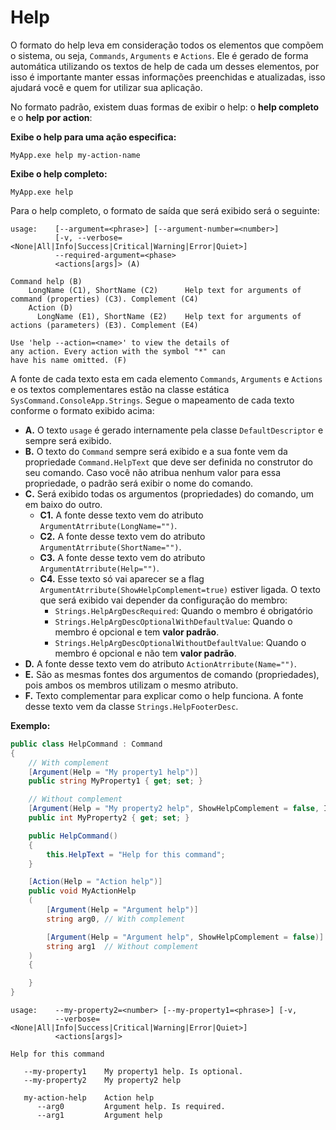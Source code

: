 # Help <header-set anchor-name="help" />

O formato do help leva em consideração todos os elementos que compõem o sistema, ou seja, `Commands`, `Arguments` e `Actions`. Ele é gerado de forma automática utilizando os textos de help de cada um desses elementos, por isso é importante manter essas informações preenchidas e atualizadas, isso ajudará você e quem for utilizar sua aplicação.

No formato padrão, existem duas formas de exibir o help: o **help completo** e o **help por action**:

**Exibe o help para uma ação especifica:**

```
MyApp.exe help my-action-name
```

**Exibe o help completo:**

```
MyApp.exe help
```

Para o help completo, o formato de saída que será exibido será o seguinte:

```
usage:    [--argument=<phrase>] [--argument-number=<number>]
          [-v, --verbose=<None|All|Info|Success|Critical|Warning|Error|Quiet>]
          --required-argument=<phase>
          <actions[args]> (A)

Command help (B)
    LongName (C1), ShortName (C2)      Help text for arguments of command (properties) (C3). Complement (C4)
    Action (D)
      LongName (E1), ShortName (E2)    Help text for arguments of actions (parameters) (E3). Complement (E4)

Use 'help --action=<name>' to view the details of
any action. Every action with the symbol "*" can
have his name omitted. (F)
```

A fonte de cada texto esta em cada elemento `Commands`, `Arguments` e `Actions` e os textos complementares estão na classe estática `SysCommand.ConsoleApp.Strings`. Segue o mapeamento de cada texto conforme o formato exibido acima:

* **A.** O texto `usage` é gerado internamente pela classe `DefaultDescriptor` e sempre será exibido.
* **B.** O texto do `Command` sempre será exibido e a sua fonte vem da propriedade `Command.HelpText` que deve ser definida no construtor do seu comando. Caso você não atribua nenhum valor para essa propriedade, o padrão será exibir o nome do comando.
* **C.** Será exibido todas os argumentos (propriedades) do comando, um em baixo do outro.
  * **C1.** A fonte desse texto vem do atributo `ArgumentAtrribute(LongName="")`.
  * **C2.** A fonte desse texto vem do atributo `ArgumentAtrribute(ShortName="")`.
  * **C3.** A fonte desse texto vem do atributo `ArgumentAtrribute(Help="")`.
  * **C4.** Esse texto só vai aparecer se a flag `ArgumentAtrribute(ShowHelpComplement=true)` estiver ligada. O texto que será exibido vai depender da configuração do membro:
    * `Strings.HelpArgDescRequired`: Quando o membro é obrigatório
    * `Strings.HelpArgDescOptionalWithDefaultValue`: Quando o membro é opcional e tem **valor padrão**.
    * `Strings.HelpArgDescOptionalWithoutDefaultValue`: Quando o membro é opcional e não tem **valor padrão**.
* **D.** A fonte desse texto vem do atributo `ActionAtrribute(Name="")`.
* **E.** São as mesmas fontes dos argumentos de comando (propriedades), pois ambos os membros utilizam o mesmo atributo.
* **F.** Texto complementar para explicar como o help funciona. A fonte desse texto vem da classe `Strings.HelpFooterDesc`.

**Exemplo:**

```csharp
public class HelpCommand : Command
{
    // With complement
    [Argument(Help = "My property1 help")]
    public string MyProperty1 { get; set; }

    // Without complement
    [Argument(Help = "My property2 help", ShowHelpComplement = false, IsRequired = true)]
    public int MyProperty2 { get; set; }

    public HelpCommand()
    {
        this.HelpText = "Help for this command";
    }

    [Action(Help = "Action help")]
    public void MyActionHelp
    (
        [Argument(Help = "Argument help")]
        string arg0, // With complement

        [Argument(Help = "Argument help", ShowHelpComplement = false)]
        string arg1  // Without complement
    )
    {

    }
}
```

```
usage:    --my-property2=<number> [--my-property1=<phrase>] [-v,
          --verbose=<None|All|Info|Success|Critical|Warning|Error|Quiet>]
          <actions[args]>

Help for this command

   --my-property1    My property1 help. Is optional.
   --my-property2    My property2 help

   my-action-help    Action help
      --arg0         Argument help. Is required.
      --arg1         Argument help
```